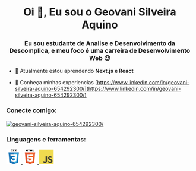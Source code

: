<h1 align="center">Oi 👋, Eu sou o Geovani Silveira Aquino</h1>
<h3 align="center">Eu sou estudante de Analise e Desenvolvimento da Descomplica, e meu foco é uma carreira de Desenvolvimento Web 😉</h3>

- 🌱 Atualmente estou aprendendo **Next.js e React**

- 📄 Conheça minhas experiencias [https://www.linkedin.com/in/geovani-silveira-aquino-654292300/](https://www.linkedin.com/in/geovani-silveira-aquino-654292300/)

<h3 align="left">Conecte comigo:</h3>
<p align="left">
<a href="https://linkedin.com/in/geovani-silveira-aquino-654292300/" target="blank"><img align="center" src="https://raw.githubusercontent.com/rahuldkjain/github-profile-readme-generator/master/src/images/icons/Social/linked-in-alt.svg" alt="geovani-silveira-aquino-654292300/" height="30" width="40" /></a>
</p>

<h3 align="left">Linguagens e ferramentas:</h3>
<p align="left"> <a href="https://www.w3schools.com/css/" target="_blank" rel="noreferrer"> <img src="https://raw.githubusercontent.com/devicons/devicon/master/icons/css3/css3-original-wordmark.svg" alt="css3" width="40" height="40"/> </a> <a href="https://www.w3.org/html/" target="_blank" rel="noreferrer"> <img src="https://raw.githubusercontent.com/devicons/devicon/master/icons/html5/html5-original-wordmark.svg" alt="html5" width="40" height="40"/> </a> <a href="https://developer.mozilla.org/en-US/docs/Web/JavaScript" target="_blank" rel="noreferrer"> <img src="https://raw.githubusercontent.com/devicons/devicon/master/icons/javascript/javascript-original.svg" alt="javascript" width="40" height="40"/> </a> </p>

